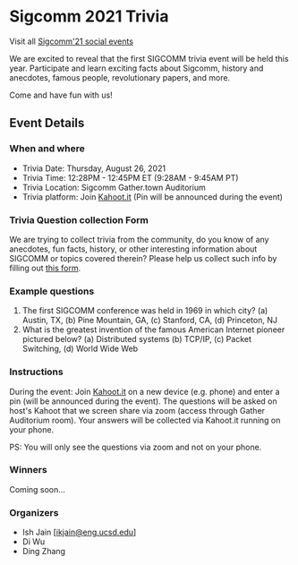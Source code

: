 # Sigcomm 2021 Trivia
Visit all [Sigcomm'21 social events](https://conferences.sigcomm.org/sigcomm/2021/social-events.html)

We are excited to reveal that the first SIGCOMM trivia event will be held this year. Participate and learn exciting facts about Sigcomm, history and anecdotes, famous people, revolutionary papers, and more.

Come and have fun with us! 

## Event Details

### When and where

* Trivia Date: Thursday, August 26, 2021
* Trivia Time: 12:28PM - 12:45PM ET (9:28AM - 9:45AM PT)
* Trivia Location: Sigcomm Gather.town Auditorium 
* Trivia platform: Join [Kahoot.it](https://kahoot.it) (Pin will be announced during the event)


### Trivia Question collection Form
We are trying to collect trivia from the community, do you know of any anecdotes, fun
facts, history, or other interesting information about SIGCOMM or
topics covered therein? Please help us collect such info by filling
out [this form](https://forms.gle/2BFJwriK9yacfr3t5).

### Example questions

1. The first SIGCOMM conference was held in 1969 in which city? 
  (a) Austin, TX, 
  (b) Pine Mountain, GA, 
  (c) Stanford, CA, 
  (d) Princeton, NJ
2. What is the greatest invention of the famous American Internet pioneer pictured below? 
  (a) Distributed systems
  (b) TCP/IP, 
  (c) Packet Switching, 
  (d) World Wide Web

### Instructions
During the event: Join [Kahoot.it](https://kahoot.it) on a new device (e.g. phone) and enter a pin (will be announced during the event).
The questions will be asked on host's Kahoot that we screen share via zoom (access through Gather Auditorium room).
Your answers will be collected via Kahoot.it running on your phone.

PS: You will only see the questions via zoom and not on your phone. 

### Winners
Coming soon...

### Organizers
- Ish Jain [ikjain@eng.ucsd.edu]
- Di Wu
- Ding Zhang

